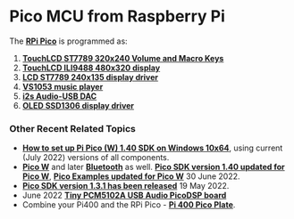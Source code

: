 # Pico MCU from Raspberry Pi

The [**RPi Pico**](https://www.raspberrypi.org/products/raspberry-pi-pico/) is programmed as:

1. [**TouchLCD ST7789 320x240 Volume and Macro Keys**](https://github.com/TobiasVanDyk/Pico-MCU-from-Raspberry-Pi/tree/main/TouchLCDst7789Pico)
2. [**TouchLCD ILI9488 480x320 display**](https://github.com/TobiasVanDyk/Pico-MCU-from-Raspberry-Pi/tree/main/TouchLCDili9488Pico)
3. [**LCD ST7789 240x135 display driver**](https://github.com/TobiasVanDyk/Pico-MCU-from-Raspberry-Pi/tree/main/LCDst7789Pico)
4. [**VS1053 music player**](https://github.com/TobiasVanDyk/Pico-MCU-from-Raspberry-Pi/tree/main/Vs1053Pico)
5. [**i2s Audio-USB DAC**](https://github.com/TobiasVanDyk/Pico-MCU-from-Raspberry-Pi/tree/main/DacPico)
6. [**OLED SSD1306 display driver**](https://github.com/TobiasVanDyk/Pico-MCU-from-Raspberry-Pi/tree/main/OledPico)

### Other Recent Related Topics
* [**How to set up Pi Pico (W) 1.40 SDK on Windows 10x64**](Install-PicoSDK-in-Windows10x64-July2022.pdf), using current (July 2022) versions of all components. 
* [**Pico W**](https://www.raspberrypi.com/news/raspberry-pi-pico-w-your-6-iot-platform/) and later [**Bluetooth**](https://forums.raspberrypi.com/viewtopic.php?t=336764#p2015678) as well. [**Pico SDK version 1.40 updated for Pico W**](https://github.com/raspberrypi/pico-sdk/releases/tag/1.4.0), [**Pico Examples updated for Pico W**](https://github.com/raspberrypi/pico-examples) 30 June 2022.
* [**Pico SDK version 1.3.1 has been released**](https://github.com/raspberrypi/pico-sdk/releases/tag/1.3.1) 19 May 2022.
* June 2022 [**Tiny PCM5102A USB Audio PicoDSP board**](https://github.com/DatanoiseTV/PicoDSP-Hardware)
* Combine your Pi400 and the RPi Pico - [**Pi 400 Pico Plate**](https://github.com/Wren6991/Pi400-Pico-Plate).
 





